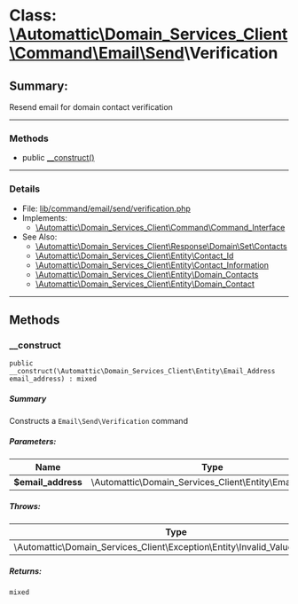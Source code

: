 # Class: [\Automattic](../namespaces/automattic.md)[\Domain_Services_Client](../namespaces/automattic-domain-services-client.md)[\Command](../namespaces/automattic-domain-services-client-command.md)[\Email](../namespaces/automattic-domain-services-client-command-email.md)[\Send](../namespaces/automattic-domain-services-client-command-email-send.md)\Verification

## Summary:

Resend email for domain contact verification


---

### Methods

* public [__construct()](#method___construct)

---

### Details

* File: [lib/command/email/send/verification.php](../../lib/command/email/send/verification.php)
* Implements:
  * [\Automattic\Domain_Services_Client\Command\Command_Interface](../classes/Automattic-Domain-Services-Client-Command-Command-Interface.md)
* See Also:
  * [\Automattic\Domain_Services_Client\Response\Domain\Set\Contacts](../classes/Automattic-Domain-Services-Client-Response-Domain-Set-Contacts.md)
  * [\Automattic\Domain_Services_Client\Entity\Contact_Id](../classes/Automattic-Domain-Services-Client-Entity-Contact-Id.md)
  * [\Automattic\Domain_Services_Client\Entity\Contact_Information](../classes/Automattic-Domain-Services-Client-Entity-Contact-Information.md)
  * [\Automattic\Domain_Services_Client\Entity\Domain_Contacts](../classes/Automattic-Domain-Services-Client-Entity-Domain-Contacts.md)
  * [\Automattic\Domain_Services_Client\Entity\Domain_Contact](../classes/Automattic-Domain-Services-Client-Entity-Domain-Contact.md)

---

## Methods

<a id="method___construct"></a>
### __construct

```
public __construct(\Automattic\Domain_Services_Client\Entity\Email_Address  email_address) : mixed
```

##### Summary

Constructs a `Email\Send\Verification` command

##### Parameters:

| Name | Type | Default |
|------|------|---------|
| **$email_address** | \Automattic\Domain_Services_Client\Entity\Email_Address |  |

##### Throws:

| Type | Description |
|------|-------------|
| \Automattic\Domain_Services_Client\Exception\Entity\Invalid_Value_Exception |  |

##### Returns:

```
mixed
```
